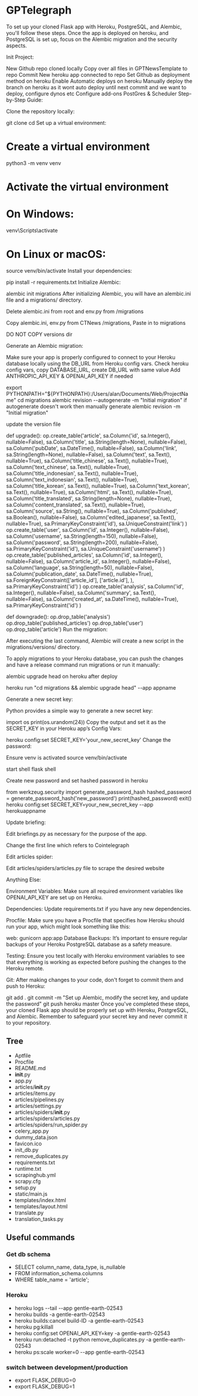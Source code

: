 # GPTelegraph

To set up your cloned Flask app with Heroku, PostgreSQL, and Alembic, you'll follow these steps. Once the app is deployed on heroku, and PostgreSQL is set up, focus on the Alembic migration and the security aspects.

Init Project:

New Github repo cloned locally
Copy over all files in GPTNewsTemplate to repo
Commit
New heroku app connected to repo
Set Github as deployment method on heroku
Enable Automatic deploys on heroku
Manually deploy the branch on heroku as it wont auto deploy until next commit and we want to deploy, configure dynos etc
Configure add-ons PostGres & Scheduler
Step-by-Step Guide:

Clone the repository locally:

git clone <your-repository-url>
cd <your-repository-name>
Set up a virtual environment:

# Create a virtual environment
python3 -m venv venv

# Activate the virtual environment
# On Windows:
venv\Scripts\activate
# On Linux or macOS:
source venv/bin/activate
Install your dependencies:

pip install -r requirements.txt
Initialize Alembic:

alembic init migrations
After initializing Alembic, you will have an alembic.ini file and a migrations/ directory.

Delete alembic.ini from root and env.py from /migrations

Copy alembic.ini, env.py from CTNews /migrations, Paste in to migrations

DO NOT COPY versions dir

Generate an Alembic migration:

Make sure your app is properly configured to connect to your Heroku database locally using the DB_URL from Heroku config vars. Check heroku config vars, copy DATABASE_URL, create DB_URL with same value Add ANTHROPIC_API_KEY & OPENAI_API_KEY if needed

export PYTHONPATH="${PYTHONPATH}:/Users/alan/Documents/Web/ProjectName"
cd migrations
alembic revision --autogenerate -m "Initial migration"
if autogenerate doesn't work then manually generate alembic revision -m "Initial migration"

update the version file

 def upgrade():
     op.create_table('article',
     sa.Column('id', sa.Integer(), nullable=False),
     sa.Column('title', sa.String(length=None), nullable=False),
     sa.Column('pubDate', sa.DateTime(), nullable=False),
     sa.Column('link', sa.String(length=None), nullable=False),
     sa.Column('text', sa.Text(), nullable=True),
     sa.Column('title_chinese', sa.Text(), nullable=True),
     sa.Column('text_chinese', sa.Text(), nullable=True),
     sa.Column('title_indonesian', sa.Text(), nullable=True),
     sa.Column('text_indonesian', sa.Text(), nullable=True),
     sa.Column('title_korean', sa.Text(), nullable=True),
     sa.Column('text_korean', sa.Text(), nullable=True),
     sa.Column('html', sa.Text(), nullable=True),
     sa.Column('title_translated', sa.String(length=None), nullable=True),
     sa.Column('content_translated', sa.Text(), nullable=True),
     sa.Column('source', sa.String(), nullable=True),
     sa.Column('published', sa.Boolean(), nullable=False),
     sa.Column('edited_japanese', sa.Text(), nullable=True),
     sa.PrimaryKeyConstraint('id'),
     sa.UniqueConstraint('link')
     )
     op.create_table('user',
     sa.Column('id', sa.Integer(), nullable=False),
     sa.Column('username', sa.String(length=150), nullable=False),
     sa.Column('password', sa.String(length=200), nullable=False),
     sa.PrimaryKeyConstraint('id'),
     sa.UniqueConstraint('username')
     )
     op.create_table('published_articles',
     sa.Column('id', sa.Integer(), nullable=False),
     sa.Column('article_id', sa.Integer(), nullable=False),
     sa.Column('language', sa.String(length=50), nullable=False),
     sa.Column('publication_date', sa.DateTime(), nullable=True),
     sa.ForeignKeyConstraint(['article_id'], ['article.id'], ),
     sa.PrimaryKeyConstraint('id')
     )
     op.create_table('analysis',
     sa.Column('id', sa.Integer(), nullable=False),
     sa.Column('summary', sa.Text(), nullable=False),
     sa.Column('created_at', sa.DateTime(), nullable=True),
     sa.PrimaryKeyConstraint('id')
     )

 def downgrade():
     op.drop_table('analysis')
     op.drop_table('published_articles')
     op.drop_table('user')
     op.drop_table('article')
Run the migration:

After executing the last command, Alembic will create a new script in the migrations/versions/ directory.

To apply migrations to your Heroku database, you can push the changes and have a release command run migrations or run it manually:

alembic upgrade head
on heroku after deploy

heroku run "cd migrations && alembic upgrade head" --app appname

Generate a new secret key:

Python provides a simple way to generate a new secret key:

import os
print(os.urandom(24))
Copy the output and set it as the SECRET_KEY in your Heroku app’s Config Vars:

heroku config:set SECRET_KEY='your_new_secret_key'
Change the password:

Ensure venv is activated source venv/bin/activate

start shell flask shell

Create new password and set hashed password in heroku

from werkzeug.security import generate_password_hash
hashed_password = generate_password_hash('new_password')
print(hashed_password)
exit()
heroku config:set SECRET_KEY=your_new_secret_key --app herokuappname

Update briefing:

Edit briefings.py as necessary for the purpose of the app.

Change the first line which refers to Cointelegraph

Edit articles spider:

Edit articles/spiders/articles.py file to scrape the desired website

Anything Else:

Environment Variables: Make sure all required environment variables like OPENAI_API_KEY are set up on Heroku.

Dependencies: Update requirements.txt if you have any new dependencies.

Procfile: Make sure you have a Procfile that specifies how Heroku should run your app, which might look something like this:

web: gunicorn app:app
Database Backups: It’s important to ensure regular backups of your Heroku PostgreSQL database as a safety measure.

Testing: Ensure you test locally with Heroku environment variables to see that everything is working as expected before pushing the changes to the Heroku remote.

Git: After making changes to your code, don't forget to commit them and push to Heroku:

git add .
git commit -m "Set up Alembic, modify the secret key, and update the password"
git push heroku master
Once you've completed these steps, your cloned Flask app should be properly set up with Heroku, PostgreSQL, and Alembic. Remember to safeguard your secret key and never commit it to your repository.

## Tree

- Aptfile
- Procfile
- README.md
- __init__.py
- app.py
- articles/__init__.py
- articles/items.py
- articles/pipelines.py
- articles/settings.py
- articles/spiders/__init__.py
- articles/spiders/articles.py
- articles/spiders/run_spider.py
- celery_app.py
- dummy_data.json
- favicon.ico
- init_db.py
- remove_duplicates.py
- requirements.txt
- runtime.txt
- scrapinghub.yml
- scrapy.cfg
- setup.py
- static/main.js
- templates/index.html
- templates/layout.html
- translate.py
- translation_tasks.py

## Useful commands

### Get db schema
- SELECT column_name, data_type, is_nullable
- FROM information_schema.columns
- WHERE table_name = 'article';

### Heroku
- heroku logs --tail --app gentle-earth-02543
- heroku builds -a gentle-earth-02543
- heroku builds:cancel build-ID -a gentle-earth-02543
- heroku pg:killall
- heroku config:set OPENAI_API_KEY=key -a gentle-earth-02543
- heroku run:detached -t python remove_duplicates.py -a gentle-earth-02543
- heroku ps:scale worker=0 --app gentle-earth-02543

### switch between development/production
- export FLASK_DEBUG=0
- export FLASK_DEBUG=1

